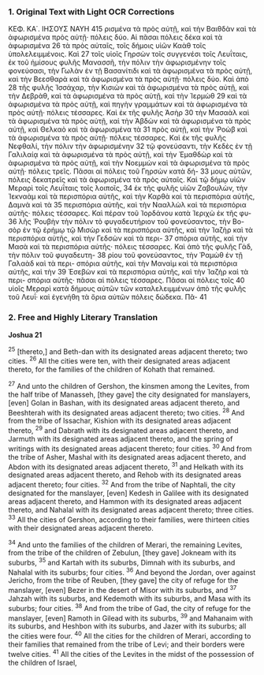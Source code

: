 ### 1. Original Text with Light OCR Corrections

ΚΕΦ. ΚΑ΄. ΙΗΣΟΥΣ ΝΑΥΗ 415
ρισμένα τὰ πρὸς αὐτῇ, καὶ τὴν Βαιθδὰν καὶ τὰ ἀφωρισμένα
πρὸς αὐτῇ· πόλεις δύο. Αἱ πᾶσαι πόλεις δέκα καὶ τὰ ἀφωρισμένα 26
τὰ πρὸς αὐταῖς, τοῖς δήμοις υἱῶν Καὰθ τοῖς ὑπολελειμμένοις. Καὶ 27
τοῖς υἱοῖς Γηρσὼν τοῖς συγγενέσι τοῖς Λευΐταις, ἐκ τοῦ ἡμίσους
φυλῆς Μανασσῆ, τὴν πόλιν τὴν ἀφωρισμένην τοῖς φονεύσασι, τὴν
Γωλὰν ἐν τῇ Βασανίτιδι καὶ τὰ ἀφωρισμένα τὰ πρὸς αὐτῇ, καὶ τὴν
Βεεσθαρὰ καὶ τὰ ἀφωρισμένα τὰ πρὸς αὐτῇ· πόλεις δύο. Καὶ ἀπὸ 28
τῆς φυλῆς Ἰσσάχαρ, τὴν Κισιὼν καὶ τὰ ἀφωρισμένα τὰ πρὸς αὐτῇ,
καὶ τὴν Δεβρὰθ, καὶ τὰ ἀφωρισμένα τὰ πρὸς αὐτῇ, καὶ τὴν Ἱερμὼθ 29
καὶ τὰ ἀφωρισμένα τὰ πρὸς αὐτῇ, καὶ πηγὴν γραμμάτων καὶ τὰ
ἀφωρισμένα τὰ πρὸς αὐτῇ· πόλεις τέσσαρες. Καὶ ἐκ τῆς φυλῆς Ἀσὴρ 30
τὴν Μασαὰλ καὶ τὰ ἀφωρισμένα τὰ πρὸς αὐτῇ, καὶ τὴν Ἀβδὼν καὶ
τὰ ἀφωρισμένα τὰ πρὸς αὐτῇ, καὶ Θελκαὸ καὶ τὰ ἀφωρισμένα τὰ 31
πρὸς αὐτῇ, καὶ τὴν Ῥοὼβ καὶ τὰ ἀφωρισμένα τὰ πρὸς αὐτῇ· πόλεις
τέσσαρες. Καὶ ἐκ τῆς φυλῆς Νεφθαλί, τὴν πόλιν τὴν ἀφωρισμένην 32
τῷ φονεύσαντι, τὴν Κεδὲς ἐν τῇ Γαλιλαίᾳ καὶ τὰ ἀφωρισμένα
τὰ πρὸς αὐτῇ, καὶ τὴν Ἐμαθδὼρ καὶ τὰ ἀφωρισμένα τὰ
πρὸς αὐτῇ, καὶ τὴν Νοεμμὼν καὶ τὰ ἀφωρισμένα τὰ πρὸς
αὐτῇ· πόλεις τρεῖς. Πᾶσαι αἱ πόλεις τοῦ Γηρσὼν κατὰ δή- 33
μους αὐτῶν, πόλεις δεκατρεῖς καὶ τὰ ἀφωρισμένα τὰ πρὸς
αὐταῖς. Καὶ τῷ δήμῳ υἱῶν Μεραρὶ τοῖς Λευΐταις τοῖς λοιποῖς, 34
ἐκ τῆς φυλῆς υἱῶν Ζαβουλὼν, τὴν Ἰεκναὰμ καὶ τὰ περισπόρια
αὐτῆς, καὶ τὴν Καρθὰ καὶ τὰ περισπόρια αὐτῆς, Δαμνὰ καὶ τὰ 35
περισπόρια αὐτῆς, καὶ τὴν Νααλλὼλ καὶ τὰ περισπόρια αὐτῆς·
πόλεις τέσσαρες. Καὶ πέραν τοῦ Ἰορδάνου κατὰ Ἱεριχὼ ἐκ τῆς φυ- 36
λῆς Ῥουβὴν τὴν πόλιν τὸ φυγαδευτήριον τοῦ φονεύσαντος, τὴν Βο-
σὸρ ἐν τῷ ἐρήμῳ τῷ Μισὼρ καὶ τὰ περισπόρια αὐτῆς, καὶ τὴν
Ἰαζὴρ καὶ τὰ περισπόρια αὐτῆς, καὶ τὴν Γεδσὼν καὶ τὰ περι- 37
σπόρια αὐτῆς, καὶ τὴν Μασὰ καὶ τὰ περισπόρια αὐτῆς· πόλεις
τέσσαρες. Καὶ ἀπὸ τῆς φυλῆς Γάδ, τὴν πόλιν τοῦ φυγαδευτη- 38
ρίου τοῦ φονεύσαντος, τὴν Ῥαμὼθ ἐν τῇ Γαλαὰδ καὶ τὰ περι-
σπόρια αὐτῆς, καὶ τὴν Μαναὶμ καὶ τὰ περισπόρια αὐτῆς, καὶ τὴν 39
Ἐσεβὼν καὶ τὰ περισπόρια αὐτῆς, καὶ τὴν Ἰαζὴρ καὶ τὰ περι-
σπόρια αὐτῆς· πᾶσαι αἱ πόλεις τέσσαρες. Πᾶσαι αἱ πόλεις τοῖς 40
υἱοῖς Μεραρὶ κατὰ δήμους αὐτῶν τῶν καταλελειμμένων ἀπὸ τῆς
φυλῆς τοῦ Λευΐ· καὶ ἐγενήθη τὰ ὅρια αὐτῶν πόλεις δώδεκα. Πᾶ- 41

### 2. Free and Highly Literary Translation

**Joshua 21**

<sup>25</sup> [thereto,] and Beth-dan with its designated areas adjacent thereto; two cities.
<sup>26</sup> All the cities were ten, with their designated areas adjacent thereto, for the families of the children of Kohath that remained.

<sup>27</sup> And unto the children of Gershon, the kinsmen among the Levites, from the half tribe of Manasseh, [they gave] the city designated for manslayers, [even] Golan in Bashan, with its designated areas adjacent thereto, and Beeshterah with its designated areas adjacent thereto; two cities.
<sup>28</sup> And from the tribe of Issachar, Kishion with its designated areas adjacent thereto,
<sup>29</sup> and Dabrath with its designated areas adjacent thereto, and Jarmuth with its designated areas adjacent thereto, and the spring of writings with its designated areas adjacent thereto; four cities.
<sup>30</sup> And from the tribe of Asher, Mashal with its designated areas adjacent thereto, and Abdon with its designated areas adjacent thereto,
<sup>31</sup> and Helkath with its designated areas adjacent thereto, and Rehob with its designated areas adjacent thereto; four cities.
<sup>32</sup> And from the tribe of Naphtali, the city designated for the manslayer, [even] Kedesh in Galilee with its designated areas adjacent thereto, and Hammon with its designated areas adjacent thereto, and Nahalal with its designated areas adjacent thereto; three cities.
<sup>33</sup> All the cities of Gershon, according to their families, were thirteen cities with their designated areas adjacent thereto.

<sup>34</sup> And unto the families of the children of Merari, the remaining Levites, from the tribe of the children of Zebulun, [they gave] Jokneam with its suburbs,
<sup>35</sup> and Kartah with its suburbs, Dimnah with its suburbs, and Nahalal with its suburbs; four cities.
<sup>36</sup> And beyond the Jordan, over against Jericho, from the tribe of Reuben, [they gave] the city of refuge for the manslayer, [even] Bezer in the desert of Misor with its suburbs, and
<sup>37</sup> Jahzah with its suburbs, and Kedemoth with its suburbs, and Masa with its suburbs; four cities.
<sup>38</sup> And from the tribe of Gad, the city of refuge for the manslayer, [even] Ramoth in Gilead with its suburbs,
<sup>39</sup> and Mahanaim with its suburbs, and Heshbon with its suburbs, and Jazer with its suburbs; all the cities were four.
<sup>40</sup> All the cities for the children of Merari, according to their families that remained from the tribe of Levi; and their borders were twelve cities.
<sup>41</sup> All the cities of the Levites in the midst of the possession of the children of Israel,